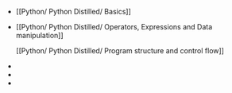 - [[Python/ Python Distilled/ Basics]]
- [[Python/ Python Distilled/ Operators, Expressions and Data manipulation]]
  
  [[Python/ Python Distilled/ Program structure and control flow]]
-
-
-